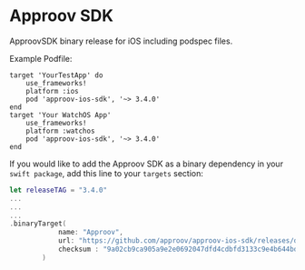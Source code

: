# Approov SDK
ApproovSDK binary release for iOS including podspec files.

Example Podfile:

```podfile
target 'YourTestApp' do
    use_frameworks!
    platform :ios
    pod 'approov-ios-sdk', '~> 3.4.0'
end
target 'Your WatchOS App'
    use_frameworks!
    platform :watchos
    pod 'approov-ios-sdk', '~> 3.4.0'
end
```

If you would like to add the Approov SDK as a binary dependency in your `swift package`, add this line to your `targets` section:

```swift
let releaseTAG = "3.4.0"
...
...
...
.binaryTarget(
            name: "Approov",
            url: "https://github.com/approov/approov-ios-sdk/releases/download/" + releaseTAG + "/Approov.xcframework.zip",
            checksum : "9a02cb9ca905a9e2e0692047dfd4cdbfd3133c9e4b644bdfe898f7ce1b8d7461"
        )


```

